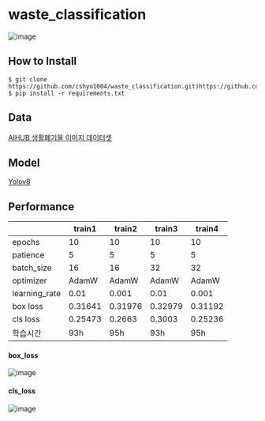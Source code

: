 # waste_classification
![image](https://github.com/cshyo1004/waste_classification/assets/60250322/9316be04-19dc-4949-9b35-e9775855d9b4)

## How to Install
```
$ git clone https://github.com/cshyo1004/waste_classification.git)https://github.com/cshyo1004/waste_classification.git
$ pip install -r requirements.txt
```

## Data
<a href="https://www.aihub.or.kr/aihubdata/data/view.do?currMenu=115&topMenu=100&aihubDataSe=realm&dataSetSn=140">AIHUB 생활폐기물 이미지 데이터셋</a>

## Model
<a href="https://github.com/ultralytics/ultralytics">Yolov8</a>

## Performance
|  | train1 | train2 | train3 | train4 |
| --- | --- | --- | --- | --- |
| epochs | 10 | 10 | 10 | 10 |
| patience | 5 | 5 | 5 | 5 |
| batch_size | 16 | 16 | 32 | 32 |
| optimizer | AdamW | AdamW | AdamW | AdamW |
| learning_rate | 0.01 | 0.001 | 0.01 | 0.001 |
| box loss | 0.31641 | 0.31976 | 0.32979 | 0.31192 |
| cls loss | 0.25473 | 0.2663 | 0.3003 | 0.25236 |
| 학습시간 | 93h | 95h | 93h | 95h |

#### box_loss
![image](https://github.com/cshyo1004/waste_classification/assets/60250322/4f82145c-7510-4f42-99ee-d92cfc922e7a)
#### cls_loss
![image](https://github.com/cshyo1004/waste_classification/assets/60250322/bb541fef-7390-46c0-b9f6-80a0fdaecd0f)
